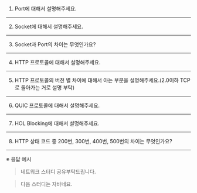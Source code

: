 1. Port에 대해서 설명해주세요.

---
2. Socket에 대해서 설명해주세요.

---
3. Socket과 Port의 차이는 무엇인가요?

---
4. HTTP 프로토콜에 대해서 설명해주세요.

---
5. HTTP 프로토콜의 버전 별 차이에 대해서 아는 부분을 설명해주세요.(2.0이하 TCP로 돌아가는 거로 설명 부탁)

---
6. QUIC 프로토콜에 대해서 설명해주세요.

---
7. HOL Blocking에 대해서 설명해주세요.

---
8. HTTP 상태 코드 중 200번, 300번, 400번, 500번의 차이는 무엇인가요?

---

※ 응답 예시

> 네트워크 스터디 공유부탁드립니다.

> 다음 스터디는 자바네요.